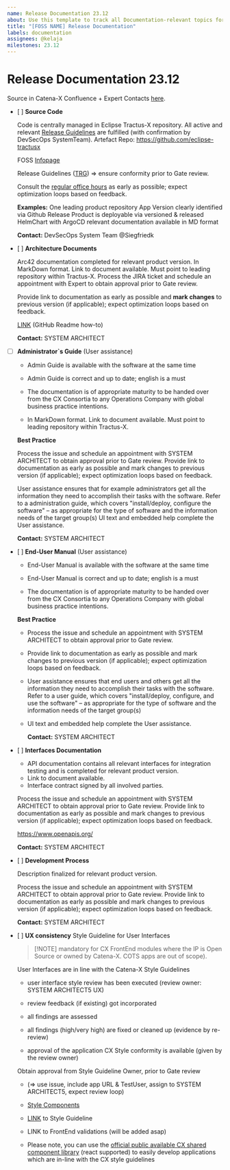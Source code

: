```yaml
---
name: Release Documentation 23.12
about: Use this template to track all Documentation-relevant topics for your component with regards to the upcoming Milestone.
title: "[FOSS NAME] Release Documentation"
labels: documentation
assignees: @kelaja
milestones: 23.12
---
```




<!-- 
Thanks for your contribution! Please fill out this template as good as possible. 
Important: Contributing Guidelines can be found here: https://eclipse-tractusx.github.io/docs/oss/how-to-contribute
Checkout the repository README for process description. 
-->

# Release Documentation 23.12
Source in Catena-X Confluence + Expert Contacts [here](https://confluence.catena-x.net/x/DOZkBQ).


 - [ ] **Source Code**

    Code is centrally managed in Eclipse Tractus-X repository.
    All active and relevant [Release Guidelines](https://eclipse-tractusx.github.io/docs/release) are fulfilled (with confirmation by DevSecOps SystemTeam).
    Artefact Repo: https://github.com/eclipse-tractusx

    FOSS [Infopage](https://confluence.catena-x.net/x/_AZHAw)

    Release Guidelines ([TRG](https://eclipse-tractusx.github.io/docs/release)) => ensure conformity prior to Gate review. 

    Consult the [regular office hours](https://catenax-ng.github.io/) as early as possible; expect optimization loops based on feedback.

    **Examples:**
    One leading product repository
    App Version clearly identified via Github Release
    Product is deployable via versioned & released HelmChart with ArgoCD
    relevant documentation available in MD format

    **Contact:** DevSecOps System Team @Siegfriedk
  
- [ ] **Architecture Documents**

    Arc42 documentation completed for relevant product version.
    In MarkDown format. Link to document available. Must point to leading repository within Tractus-X. Process the JIRA ticket and schedule an appointment with Expert to obtain approval prior to Gate review.

    Provide link to documentation as early as possible and **mark changes** to previous version (if applicable); expect optimization loops based on feedback.

    [LINK](https://confluence.catena-x.net/x/iVIAAQ) (GitHub Readme how-to)

    **Contact:** SYSTEM ARCHITECT

- [ ] **Administrator`s Guide** (User assistance)

  - Admin Guide is available with the software at the same time

  - Admin Guide is correct and up to date; english is a must

  - The documentation is of appropriate maturity to be handed over from the CX Consortia to any Operations Company with global business practice intentions. 

  - In MarkDown format. Link to document available. Must point to leading repository within Tractus-X.

  **Best Practice**

  Process the issue and schedule an appointment with SYSTEM ARCHITECT to obtain approval prior to Gate review.
  Provide link to documentation as early as possible and mark changes to previous version (if applicable); expect optimization loops based on feedback.

  User assistance ensures that for example administrators get all the information they need to accomplish their tasks with the software. Refer to a administration guide, which covers "install/deploy, configure the software" – as appropriate for the type of software and the information needs of the target group(s)
  UI text and embedded help complete the User assistance.

     **Contact:** SYSTEM ARCHITECT


- [ ] **End-User Manual** (User assistance)
  - End-User Manual is available with the software at the same time

  - End-User Manual is correct and up to date; english is a must

  - The documentation is of appropriate maturity to be handed over from the CX Consortia to any Operations Company with global business practice intentions. 

  **Best Practice**
  - Process the issue and schedule an appointment with SYSTEM ARCHITECT to obtain approval prior to Gate review.
  - Provide link to documentation as early as possible and mark changes to previous version (if applicable); expect optimization loops based on feedback.

  - User assistance ensures that end users and others get all the information they need to accomplish their tasks with the software. Refer to a user guide, which covers "install/deploy, configure, and use the software" – as appropriate for the type of software and the information needs of the target group(s)
  - UI text and embedded help complete the User assistance.

     **Contact:** SYSTEM ARCHITECT

- [ ] **Interfaces Documentation**

  - API documentation contains all relevant interfaces for integration testing and is completed for relevant product version.
  - Link to document available.
  - Interface contract signed by all involved parties.

  Process the issue and schedule an appointment with SYSTEM ARCHITECT to obtain approval prior to Gate review.
  Provide link to documentation as early as possible and mark changes to previous version (if applicable); expect optimization loops based on feedback.

  https://www.openapis.org/

  **Contact:** SYSTEM ARCHITECT

- [ ] **Development Process**

  Description finalized for relevant product version.

  Process the issue and schedule an appointment with SYSTEM ARCHITECT to obtain approval prior to Gate review.
  Provide link to documentation as early as possible and mark changes to previous version (if applicable); expect optimization loops based on feedback.
  
  **Contact:** SYSTEM ARCHITECT


- [ ] **UX consistency** Style Guideline for User Interfaces

    > [!NOTE]  mandatory for CX FrontEnd modules where the IP is Open Source or owned by Catena-X. COTS apps are out of scope).

    User Interfaces are in line with the Catena-X Style Guidelines

  - user interface style review has been executed  (review owner: SYSTEM ARCHITECT5 UX)

  - review feedback (if existing) got incorporated

  - all findings are assessed

  - all findings (high/very high) are fixed or cleaned up (evidence by re-review)

  - approval of the application CX Style conformity is available (given by the review owner)

  Obtain approval from Style Guideline Owner, prior to Gate review
  
   - (=> use issue, include app URL & TestUser, assign to SYSTEM ARCHITECT5, expect review loop)

  - [Style Components](https://portal.dev.demo.catena-x.net/_storybook/?path=/story)
  - [LINK](https://confluence.catena-x.net/x/DVIAAQ) to Style Guideline
  - LINK to FrontEnd validations (will be added asap)
  - Please note, you can use the [official public available CX shared component library](https://www.npmjs.com/package/cx-portal-shared-components?activeTab=readme) (react supported) to easily develop applications which are in-line with the CX style guidelines
